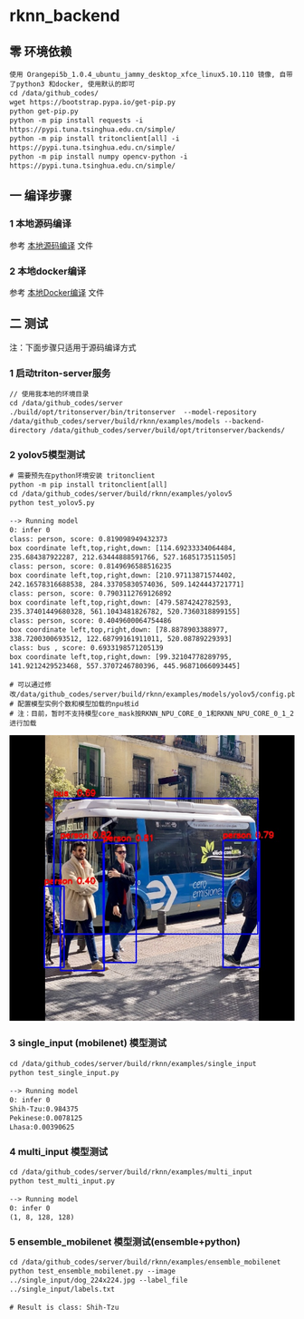 # rknn_backend
## 零 环境依赖
```
使用 Orangepi5b_1.0.4_ubuntu_jammy_desktop_xfce_linux5.10.110 镜像, 自带了python3 和docker, 使用默认的即可
cd /data/github_codes/
wget https://bootstrap.pypa.io/get-pip.py
python get-pip.py
python -m pip install requests -i https://pypi.tuna.tsinghua.edu.cn/simple/
python -m pip install tritonclient[all] -i https://pypi.tuna.tsinghua.edu.cn/simple/
python -m pip install numpy opencv-python -i https://pypi.tuna.tsinghua.edu.cn/simple/
```

## 一 编译步骤
 
### 1 本地源码编译
参考 [本地源码编译](https://github.com/zjd1988/rknn_backend/tree/main/doc/local_build_from_source.md) 文件

### 2 本地docker编译
参考 [本地Docker编译](https://github.com/zjd1988/rknn_backend/tree/main/doc/local_build_from_docker.md) 文件


## 二 测试
注：下面步骤只适用于源码编译方式
### 1 启动triton-server服务
```
// 使用我本地的环境目录
cd /data/github_codes/server
./build/opt/tritonserver/bin/tritonserver  --model-repository /data/github_codes/server/build/rknn/examples/models --backend-directory /data/github_codes/server/build/opt/tritonserver/backends/
```

### 2 yolov5模型测试
```
# 需要预先在python环境安装 tritonclient
python -m pip install tritonclient[all]
cd /data/github_codes/server/build/rknn/examples/yolov5
python test_yolov5.py

--> Running model
0: infer 0
class: person, score: 0.819098949432373
box coordinate left,top,right,down: [114.69233334064484, 235.684387922287, 212.63444888591766, 527.1685173511505]
class: person, score: 0.8149696588516235
box coordinate left,top,right,down: [210.97113871574402, 242.16578316688538, 284.33705830574036, 509.1424443721771]
class: person, score: 0.7903112769126892
box coordinate left,top,right,down: [479.5874242782593, 235.37401449680328, 561.1043481826782, 520.7360318899155]
class: person, score: 0.4049600064754486
box coordinate left,top,right,down: [78.8878903388977, 338.7200300693512, 122.68799161911011, 520.08789229393]
class: bus , score: 0.6933198571205139
box coordinate left,top,right,down: [99.32104778289795, 141.9212429523468, 557.3707246780396, 445.96871066093445]

# 可以通过修改/data/github_codes/server/build/rknn/examples/models/yolov5/config.pbtxt
# 配置模型实例个数和模型加载的npu核id
# 注：目前，暂时不支持模型core_mask按RKNN_NPU_CORE_0_1和RKNN_NPU_CORE_0_1_2进行加载
```
![yolov5测试结果](https://github.com/zjd1988/rknn_backend/blob/main/examples/yolov5/yolov5_result.jpg)

### 3 single_input (mobilenet) 模型测试
```
cd /data/github_codes/server/build/rknn/examples/single_input
python test_single_input.py

--> Running model
0: infer 0
Shih-Tzu:0.984375
Pekinese:0.0078125
Lhasa:0.00390625
```

### 4 multi_input 模型测试
```
cd /data/github_codes/server/build/rknn/examples/multi_input
python test_multi_input.py

--> Running model
0: infer 0
(1, 8, 128, 128)
```

### 5 ensemble_mobilenet 模型测试(ensemble+python)
```
cd /data/github_codes/server/build/rknn/examples/ensemble_mobilenet
python test_ensemble_mobilenet.py --image ../single_input/dog_224x224.jpg --label_file ../single_input/labels.txt

# Result is class: Shih-Tzu
```
